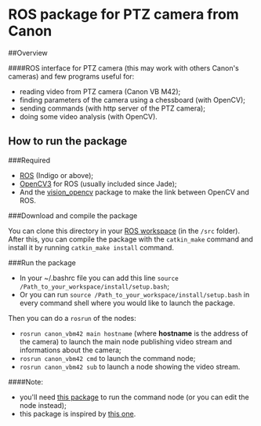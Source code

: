# ROS package for PTZ camera from Canon


##Overview

####ROS interface for PTZ camera (this may work with others Canon's cameras) and few programs useful for:
- reading video from PTZ camera (Canon VB M42);
- finding parameters of the camera using a chessboard (with OpenCV);
- sending commands (with http server of the PTZ camera);
- doing some video analysis (with OpenCV).


## How to run the package


###Required
  -  [ROS](http://www.ros.org/install/) (Indigo or above);
  -  [OpenCV3](http://wiki.ros.org/opencv3) for ROS (usually included since Jade);
  -  And the [vision_opencv](http://wiki.ros.org/vision_opencv) package to make the link between OpenCV and ROS.


###Download and compile the package


You can clone this directory in your [ROS workspace](http://wiki.ros.org/ROS/Tutorials/InstallingandConfiguringROSEnvironment) (in the `/src` folder).
After this, you can compile the package with the `catkin_make` command and install it by running `catkin_make install` command.


###Run the package


-  In your ~/.bashrc file you can add this line `source /Path_to_your_workspace/install/setup.bash`;
-  Or you can run `source /Path_to_your_workspace/install/setup.bash` in every command shell where you would like to launch the package.

Then you can do a `rosrun` of the nodes:
- `rosrun canon_vbm42 main hostname` (where **hostname** is the address of the camera) to launch the main node publishing video stream and informations about the camera;
- `rosrun canon_vbm42 cmd` to launch the command node;
- `rosrun canon_vbm42 sub` to launch a node showing the video stream.

####Note:
- you'll need [this package](https://github.com/BrunoDatoMeneses/M1_ISTR/tree/master/Ligne_transitique_MONTRAC) to run the command node (or you can edit the node instead);
- this package is inspired by [this one](https://github.com/ethz-asl/ros-drivers).
